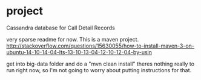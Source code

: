 # project
Cassandra database for Call Detail Records 

very sparse readme for now. This is a maven project. 
http://stackoverflow.com/questions/15630055/how-to-install-maven-3-on-ubuntu-14-10-14-04-lts-13-10-13-04-12-10-12-04-by-usin

get into big-data folder and do a "mvn clean install"
theres nothing really to run right now, so I'm not going to worry about putting instructions for that. 
